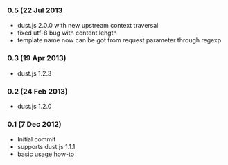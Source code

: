 ### 0.5 (22 Jul 2013

* dust.js 2.0.0 with new upstream context traversal
* fixed utf-8 bug with content length
* template name now can be got from request parameter through regexp

### 0.3 (19 Apr 2013)
* dust.js 1.2.3

### 0.2 (24 Feb 2013)
* dust.js 1.2.0

### 0.1 (7 Dec 2012)
* Initial commit
* supports dust.js 1.1.1
* basic usage how-to